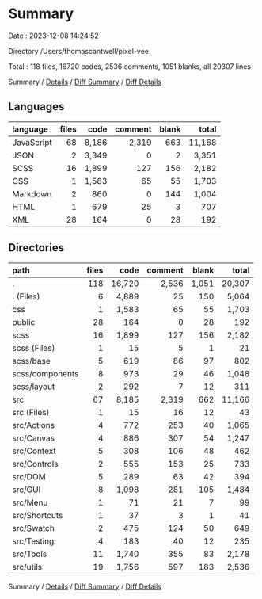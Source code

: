 # Summary

Date : 2023-12-08 14:24:52

Directory /Users/thomascantwell/pixel-vee

Total : 118 files,  16720 codes, 2536 comments, 1051 blanks, all 20307 lines

Summary / [Details](details.md) / [Diff Summary](diff.md) / [Diff Details](diff-details.md)

## Languages
| language | files | code | comment | blank | total |
| :--- | ---: | ---: | ---: | ---: | ---: |
| JavaScript | 68 | 8,186 | 2,319 | 663 | 11,168 |
| JSON | 2 | 3,349 | 0 | 2 | 3,351 |
| SCSS | 16 | 1,899 | 127 | 156 | 2,182 |
| CSS | 1 | 1,583 | 65 | 55 | 1,703 |
| Markdown | 2 | 860 | 0 | 144 | 1,004 |
| HTML | 1 | 679 | 25 | 3 | 707 |
| XML | 28 | 164 | 0 | 28 | 192 |

## Directories
| path | files | code | comment | blank | total |
| :--- | ---: | ---: | ---: | ---: | ---: |
| . | 118 | 16,720 | 2,536 | 1,051 | 20,307 |
| . (Files) | 6 | 4,889 | 25 | 150 | 5,064 |
| css | 1 | 1,583 | 65 | 55 | 1,703 |
| public | 28 | 164 | 0 | 28 | 192 |
| scss | 16 | 1,899 | 127 | 156 | 2,182 |
| scss (Files) | 1 | 15 | 5 | 1 | 21 |
| scss/base | 5 | 619 | 86 | 97 | 802 |
| scss/components | 8 | 973 | 29 | 46 | 1,048 |
| scss/layout | 2 | 292 | 7 | 12 | 311 |
| src | 67 | 8,185 | 2,319 | 662 | 11,166 |
| src (Files) | 1 | 15 | 16 | 12 | 43 |
| src/Actions | 4 | 772 | 253 | 40 | 1,065 |
| src/Canvas | 4 | 886 | 307 | 54 | 1,247 |
| src/Context | 5 | 308 | 106 | 48 | 462 |
| src/Controls | 2 | 555 | 153 | 25 | 733 |
| src/DOM | 5 | 289 | 63 | 42 | 394 |
| src/GUI | 8 | 1,098 | 281 | 105 | 1,484 |
| src/Menu | 1 | 71 | 21 | 7 | 99 |
| src/Shortcuts | 1 | 37 | 3 | 1 | 41 |
| src/Swatch | 2 | 475 | 124 | 50 | 649 |
| src/Testing | 4 | 183 | 40 | 12 | 235 |
| src/Tools | 11 | 1,740 | 355 | 83 | 2,178 |
| src/utils | 19 | 1,756 | 597 | 183 | 2,536 |

Summary / [Details](details.md) / [Diff Summary](diff.md) / [Diff Details](diff-details.md)
